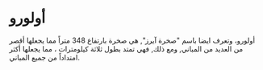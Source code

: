 # أولورو

أولورو، وتعرف ايضا باسم "صخرة آيرز", هي صخرة بارتفاع 348 متراً مما يجعلها أقصر
من العديد من المباني, ومع ذلك, فهي تمتد بطول ثلاثة كيلومترات ، مما يجعلها أكثر
امتداداً من جميع المباني.
